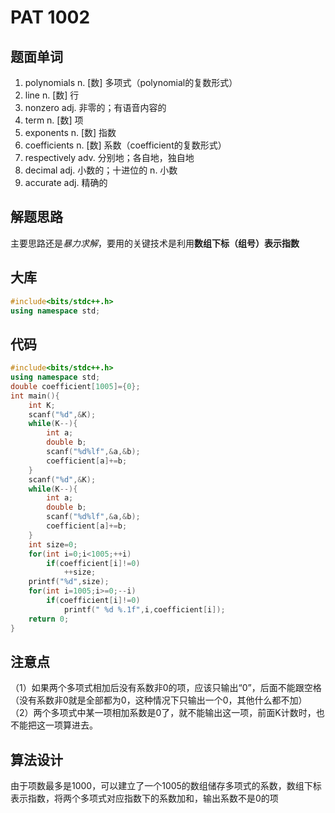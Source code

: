 # PAT 1002
## 题面单词
1. polynomials n. [数] 多项式（polynomial的复数形式）
2. line n. [数] 行
3. nonzero adj. 非零的；有语音内容的
4. term n. [数] 项
5. exponents n. [数] 指数
6. coefficients n. [数] 系数（coefficient的复数形式）
7. respectively adv. 分别地；各自地，独自地
8. decimal adj. 小数的；十进位的 n. 小数
9. accurate adj. 精确的
## 解题思路
主要思路还是*暴力求解*，要用的关键技术是利用**数组下标（组号）表示指数**
## 大库
```c++
#include<bits/stdc++.h>
using namespace std;
```
## 代码
```c++
#include<bits/stdc++.h>
using namespace std;
double coefficient[1005]={0};
int main(){
    int K;
    scanf("%d",&K);
    while(K--){
        int a;
        double b;
        scanf("%d%lf",&a,&b);
        coefficient[a]+=b;
    }
    scanf("%d",&K);
    while(K--){
        int a;
        double b;
        scanf("%d%lf",&a,&b);
        coefficient[a]+=b;
    }
    int size=0;
    for(int i=0;i<1005;++i)
        if(coefficient[i]!=0)
            ++size;
    printf("%d",size);
    for(int i=1005;i>=0;--i)
        if(coefficient[i]!=0)
            printf(" %d %.1f",i,coefficient[i]);
    return 0;
}
```
## 注意点
（1）如果两个多项式相加后没有系数非0的项，应该只输出“0”，后面不能跟空格（没有系数非0就是全部都为0，这种情况下只输出一个0，其他什么都不加）
（2）两个多项式中某一项相加系数是0了，就不能输出这一项，前面K计数时，也不能把这一项算进去。

## 算法设计
由于项数最多是1000，可以建立了一个1005的数组储存多项式的系数，数组下标表示指数，将两个多项式对应指数下的系数加和，输出系数不是0的项